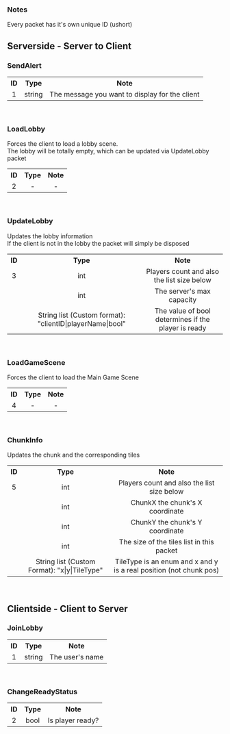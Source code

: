 ### Notes
Every packet has it's own unique ID (ushort)

## Serverside - Server to Client

### SendAlert<br>
<table>
  <tr align="center">
    <th>ID</th>
    <th>Type</th>
    <th>Note</th>
  </tr>
  <tr align="center">
    <td>1</td>
    <td>string</td>
    <td>The message you want to display for the client</td>
  </tr>
</table>
<br>

### LoadLobby<br>
Forces the client to load a lobby scene.<br>
The lobby will be totally empty, which can be updated via UpdateLobby packet<br>
<table>
  <tr align="center">
    <th>ID</th>
    <th>Type</th>
    <th>Note</th>
  </tr>
  <tr align="center">
    <td>2</td>
    <td>-</td>
    <td>-</td>
  </tr>
</table>
<br>

### UpdateLobby<br>
Updates the lobby information<br>
If the client is not in the lobby the packet will simply be disposed<br>
<table>
  <tr align="center">
    <th>ID</th>
    <th>Type</th>
    <th>Note</th>
  </tr>
  <tr align="center">
    <td>3</td>
    <td>int</td>
    <td>Players count and also the list size below</td>
  </tr>
  <tr align="center">
    <td></td>
    <td>int</td>
    <td>The server's max capacity</td>
  </tr>
  <tr align="center">
    <td></td>
    <td>String list (Custom format): "clientID|playerName|bool"</td>
    <td>The value of bool determines if the player is ready</td>
  </tr>
</table>
<br>

### LoadGameScene<br>
Forces the client to load the Main Game Scene<br>
<table>
  <tr align="center">
    <th>ID</th>
    <th>Type</th>
    <th>Note</th>
  </tr>
  <tr align="center">
    <td>4</td>
    <td>-</td>
    <td>-</td>
  </tr>
</table>
<br>

### ChunkInfo<br>
Updates the chunk and the corresponding tiles<br>
<table>
  <tr align="center">
    <th>ID</th>
    <th>Type</th>
    <th>Note</th>
  </tr>
  <tr align="center">
    <td>5</td>
    <td>int</td>
    <td>Players count and also the list size below</td>
  </tr>
  <tr align="center">
    <td></td>
    <td>int</td>
    <td>ChunkX the chunk's X coordinate</td>
  </tr>
  <tr align="center">
    <td></td>
    <td>int</td>
    <td>ChunkY the chunk's Y coordinate</td>
  </tr>
  <tr align="center">
    <td></td>
    <td>int</td>
    <td>The size of the tiles list in this packet</td>
  </tr>
  <tr align="center">
    <td></td>
    <td>String list (Custom Format): "x|y|TileType"</td>
    <td>TileType is an enum and x and y is a real position (not chunk pos)</td>
  </tr>
</table>
<br>

## Clientside - Client to Server

### JoinLobby<br>
<table>
  <tr align="center">
    <th>ID</th>
    <th>Type</th>
    <th>Note</th>
  </tr>
  <tr align="center">
    <td>1</td>
    <td>string</td>
    <td>The user's name</td>
  </tr>
</table>
<br>

### ChangeReadyStatus<br>
<table>
  <tr align="center">
    <th>ID</th>
    <th>Type</th>
    <th>Note</th>
  </tr>
  <tr align="center">
    <td>2</td>
    <td>bool</td>
    <td>Is player ready?</td>
  </tr>
</table>
<br>

